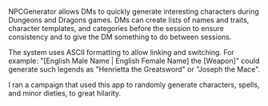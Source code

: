 NPCGenerator allows DMs to quickly generate interesting characters during Dungeons and Dragons games. DMs can create lists of names and traits, character templates, and categories before the session to ensure consistency and to give the DM something to do between sessions. 

The system uses ASCII formatting to allow linking and switching. For example: "[English Male Name | English Female Name] the [Weapon]" could generate such legends as "Henrietta the Greatsword" or "Joseph the Mace". 

I ran a campaign that used this app to randomly generate characters, spells, and minor dieties, to great hilarity. 
